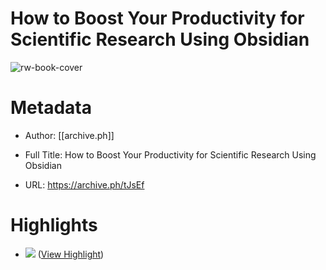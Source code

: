 # How to Boost Your Productivity for Scientific Research Using Obsidian

![rw-book-cover](https://archive.ph/tJsEf/e36993274a1d266602776903287dd7cc57c7b476/scr.png)

# Metadata
- Author: [[archive.ph]]
- Full Title: How to Boost Your Productivity for Scientific Research Using Obsidian

- URL: https://archive.ph/tJsEf

# Highlights
- ![](https://archive.ph/tJsEf/5d7f37d26a8b5fde0c197b8c440b57b73efa7d45.webp) ([View Highlight](https://read.readwise.io/read/01hkhdnkzs2jg26tbkdyw94v3a))
